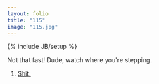 ```yaml
---
layout: folio
title: "115"
image: "115.jpg"
---
```

{% include JB/setup %}

<div class="copy">
	<p>Not that fast! Dude, watch where you're stepping.</p>
</div>

<div class="choice">
	<ol>
		<li><a href="116.html">Shit.</a></li>
	</ol>
</div>